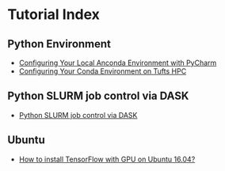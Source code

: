 # Tutorial Index

## Python Environment

- [Configuring Your Local Anconda Environment with PyCharm](Python/ConfiguringYourLocalAnacondaEnvironmentWithPyCharm.md)
- [Configuring Your Conda Environment on Tufts HPC](Python/ConfiguringYourCondaEnvironmentOnTuftsHPC.md)

## Python SLURM job control via DASK

* [Python SLURM job control via DASK](Python/PythonSlurmDask.md)

## Ubuntu

- [How to install TensorFlow with GPU on Ubuntu 16.04?](Ubuntu/HowToInstallTensorFlowWithGPUOnUbuntu16.04.md)
